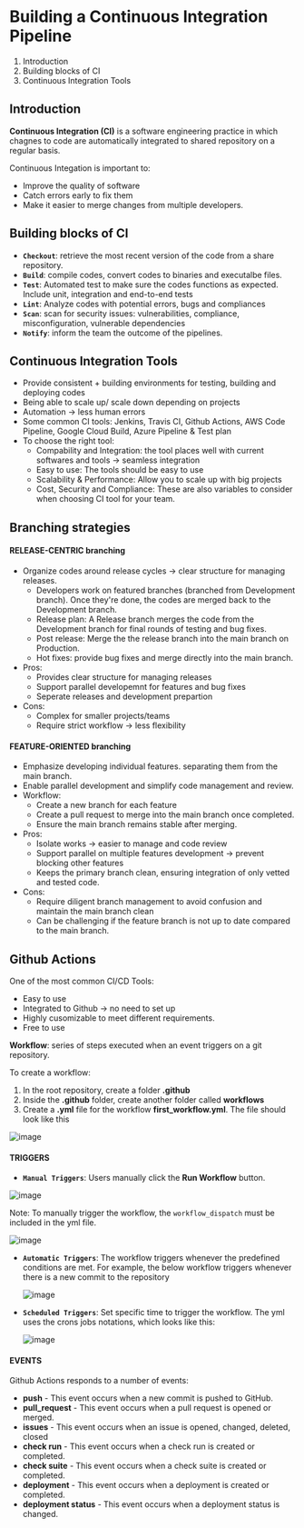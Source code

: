 # Building a Continuous Integration Pipeline

1. Introduction
2. Building blocks of CI
3. Continuous Integration Tools

## Introduction
**Continuous Integration (CI)** is a software engineering practice in which chagnes to code are automatically integrated to shared repository on a regular basis.

Continuous Integation is important to:
- Improve the quality of software
- Catch errors early to fix them
- Make it easier to merge changes from multiple developers.

## Building blocks of CI
- **`Checkout`**: retrieve the most recent version of the code from a share repository.
- **`Build`**: compile codes, convert codes to binaries and executalbe files.
- **`Test`**: Automated test to make sure the codes functions as expected. Include unit, integration and end-to-end tests
- **`Lint`**: Analyze codes with potential errors, bugs and compliances
- **`Scan`**: scan for security issues: vulnerabilities, compliance, misconfiguration, vulnerable dependencies
- **`Notify`**: inform the team the outcome of the pipelines.

## Continuous Integration Tools
- Provide consistent + building environments for testing, building and deploying codes
- Being able to scale up/ scale down depending on projects
- Automation -> less human errors
- Some common CI tools: Jenkins, Travis CI, Github Actions, AWS Code Pipeline, Google Cloud Build, Azure Pipeline & Test plan
- To choose the right tool:
    - Compability and Integration: the tool places well with current softwares and tools -> seamless integration
    - Easy to use: The tools should be easy to use
    - Scalability & Performance: Allow you to scale up with big projects
    - Cost, Security and Compliance: These are also variables to consider when choosing CI tool for your team.
 
## Branching strategies
#### RELEASE-CENTRIC branching
- Organize codes around release cycles -> clear structure for managing releases.
    - Developers work on featured branches (branched from Development branch). Once they're done, the codes are merged back to the Development branch.
    - Release plan: A Release branch merges the code from the Development branch for final rounds of testing and bug fixes.
    - Post release: Merge the the release branch into the main branch on Production.
    - Hot fixes: provide bug fixes and merge directly into the main branch.
- Pros:
    - Provides clear structure for managing releases
    - Support parallel developemnt for features and bug fixes
    - Seperate releases and development prepartion
- Cons:
    - Complex for smaller projects/teams
    - Require strict workflow -> less flexibility
 
#### FEATURE-ORIENTED branching
- Emphasize developing individual features. separating them from the main branch.
- Enable parallel development and simplify code management and review.
- Workflow:
    - Create a new branch for each feature
    - Create a pull request to merge into the main branch once completed.
    - Ensure the main branch remains stable after merging.
- Pros:
    - Isolate works -> easier to manage and code review
    - Support parallel on multiple features development -> prevent blocking other features
    - Keeps the primary branch clean, ensuring integration of only vetted and tested code.
- Cons:
    - Require diligent branch management to avoid confusion and maintain the main branch clean
    - Can be challenging if the feature branch is not up to date compared to the main branch.
  
## Github Actions
One of the most common CI/CD Tools:
- Easy to use
- Integrated to Github -> no need to set up
- Highly cusomizable to meet different requirements.
- Free to use

**Workflow**: series of steps executed when an event triggers on a git repository.

To create a workflow: 
1. In the root repository, create a folder **.github**
2. Inside the **.github** folder, create another folder called **workflows**
3. Create a **.yml** file for the workflow **first_workflow.yml**. The file should look like this

![image](https://github.com/user-attachments/assets/d652e597-44e3-44ae-8f7c-088dd27ddf18)

#### TRIGGERS
- **`Manual Triggers`**: Users manually click the **Run Workflow** button. 

![image](https://github.com/user-attachments/assets/67d2c045-5daf-4861-a2b6-7147ff836fe1)

Note: To manually trigger the workflow, the `workflow_dispatch` must be included in the yml file.

![image](https://github.com/user-attachments/assets/faefee2f-f108-4209-b6d5-5397d724108a)

- **`Automatic Triggers`**: The workflow triggers whenever the predefined conditions are met. For example, the below workflow triggers whenever there is a new commit to the repository

  ![image](https://github.com/user-attachments/assets/b6243903-9e25-4865-8339-26852a95ad4b)

- **`Scheduled Triggers`**: Set specific time to trigger the workflow. The yml uses the crons jobs notations, which looks like this:

  ![image](https://github.com/user-attachments/assets/e106e93c-f06f-4730-a63c-73c60210f853)


#### EVENTS
Github Actions responds to a number of events:
- **push** - This event occurs when a new commit is pushed to GitHub.
- **pull_request** - This event occurs when a pull request is opened or merged.
- **issues** - This event occurs when an issue is opened, changed, deleted, closed
- **check run** - This event occurs when a check run is created or completed.
- **check suite** - This event occurs when a check suite is created or completed.
- **deployment** - This event occurs when a deployment is created or completed.
- **deployment status** - This event occurs when a deployment status is changed.

  
